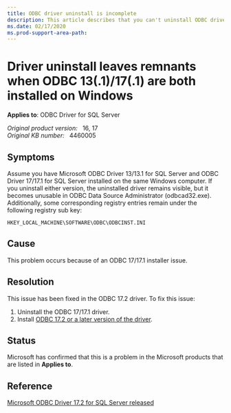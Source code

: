 ```yaml
---
title: ODBC driver uninstall is incomplete
description: This article describes that you can't uninstall ODBC driver completely if you installed ODBC Driver 17/17.1 on Windows. The resolution is provided.
ms.date: 02/17/2020
ms.prod-support-area-path:
---
```


# Driver uninstall leaves remnants when ODBC 13(.1)/17(.1) are both installed on Windows

**Applies to**: ODBC Driver for SQL Server

_Original product version:_ &nbsp; 16, 17  
_Original KB number:_ &nbsp; 4460005

## Symptoms

Assume you have Microsoft ODBC Driver 13/13.1 for SQL Server and ODBC Driver 17/17.1 for SQL Server installed on the same Windows computer. If you uninstall either version, the uninstalled driver remains visible, but it becomes unusable in ODBC Data Source Administrator (odbcad32.exe). Additionally, some corresponding registry entries remain under the following registry sub key:

`HKEY_LOCAL_MACHINE\SOFTWARE\ODBC\ODBCINST.INI`

## Cause

This problem occurs because of an ODBC 17/17.1 installer issue.

## Resolution

This issue has been fixed in the ODBC 17.2 driver. To fix this issue:

1. Uninstall the ODBC 17/17.1 driver.
2. Install [ODBC 17.2 or a later version of the driver](https://www.microsoft.com/download/details.aspx?id=56567).

## Status

Microsoft has confirmed that this is a problem in the Microsoft products that are listed in **Applies to**.

## Reference

[Microsoft ODBC Driver 17.2 for SQL Server released](https://blogs.msdn.microsoft.com/sqlnativeclient/2018/07/11/odbc-driver-17-2-for-sql-server-released/)
